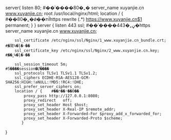 server{
     listen 80;    #��ʾ����80�˿�
      server_name xuyanjie.cn www.xuyanjie.cn;
      root         /usr/local/nginx/html;
      location / {    #��80�˿�ǿ��תΪhttps
          rewrite (.*) https://www.xuyanjie.cn$1 permanent;
      }
}
server
{
        listen 443 ssl;    #��ʾ����443�˿ڼ�https
        server_name xuyanjie.cn www.xuyanjie.cn;

        ssl_certificate /etc/nginx/ssl/Nginx/1_www.xuyanjie.cn_bundle.crt;   #֤�鹫Կ�ļ�·��
        ssl_certificate_key /etc/nginx/ssl/Nginx/2_www.xuyanjie.cn.key;      #֤��˽Կ�ļ�·��
    
        ssl_session_timeout 5m;                                         #5����session�Ự����
        ssl_protocols TLSv1 TLSv1.1 TLSv1.2;
        ssl_ciphers ECDHE-RSA-AES128-GCM-SHA256:HIGH:!aNULL:!MD5:!RC4:!DHE;
        ssl_prefer_server_ciphers on;
        location / {    #��ת��ʵ��Ӧ��
            proxy_pass http://127.0.0.1:8080;
            proxy_redirect   off;
            proxy_set_header Host $host;
            proxy_set_header X-Real-IP $remote_addr;
            proxy_set_header X-Forwarded-For $proxy_add_x_forwarded_for;
            proxy_set_header X-Forwarded-Proto $scheme;
    	   }
}